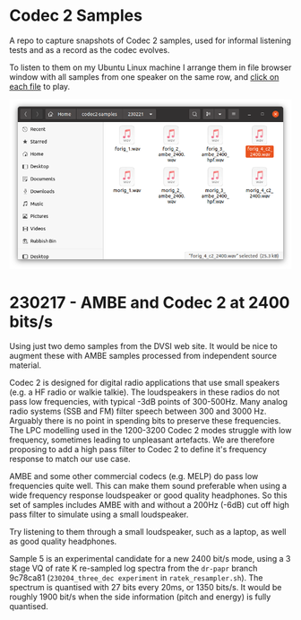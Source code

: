 # Codec 2 Samples

A repo to capture snapshots of Codec 2 samples, used for informal listening tests and as a record as the codec evolves.

To listen to them on my Ubuntu Linux machine I arrange them in file browser window with all samples from one speaker on the same row, and [click on each file](https://www.rowetel.com/?p=7884) to play.

![file browser](file_browser.png)

# 230217 - AMBE and Codec 2 at 2400 bits/s

Using just two demo samples from the DVSI web site.  It would be nice to augment these with AMBE samples processed from independent source material.

Codec 2 is designed for digital radio applications that use small speakers (e.g. a HF radio or walkie talkie).  The loudspeakers in these radios do not pass low frequencies, with typical -3dB points of 300-500Hz.  Many analog radio systems (SSB and FM) filter speech between 300 and 3000 Hz.  Arguably there is no point in spending bits to preserve these frequencies.  The LPC modelling used in the 1200-3200 Codec 2 modes struggle with low frequency, sometimes leading to unpleasant artefacts. We are therefore proposing to add a high pass filter to Codec 2 to define it's frequency response to match our use case.

AMBE and some other commercial codecs (e.g. MELP) do pass low frequencies quite well.  This can make them sound preferable when using a wide frequency response loudspeaker or good quality headphones.  So this set of samples includes AMBE with and without a 200Hz (-6dB) cut off high pass filter to simulate using a small loudspeaker.

Try listening to them through a small loudspeaker, such as a laptop, as well as good quality headphones.

Sample 5 is an experimental candidate for a new 2400 bit/s mode, using a 3 stage VQ of rate K re-sampled log spectra from the `dr-papr` branch 9c78ca81 (`230204_three_dec experiment` in `ratek_resampler.sh`).  The spectrum is quantised with 27 bits every 20ms, or 1350 bits/s. It would be roughly 1900 bit/s when the side information (pitch and energy) is fully quantised.
